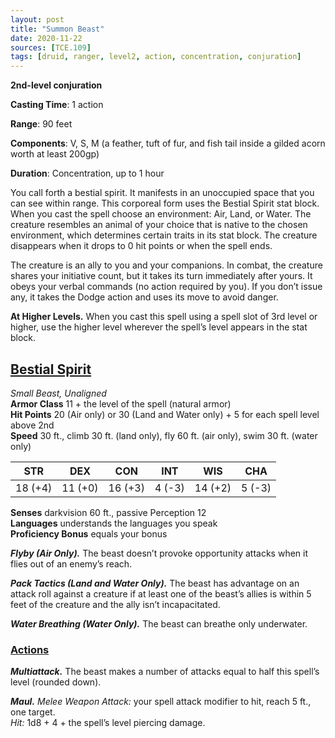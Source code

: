 ```yaml
---
layout: post
title: "Summon Beast"
date: 2020-11-22
sources: [TCE.109]
tags: [druid, ranger, level2, action, concentration, conjuration]
---
```


**2nd-level conjuration**

**Casting Time**: 1 action

**Range**: 90 feet

**Components**: V, S, M (a feather, tuft of fur, and fish tail inside a gilded acorn worth at least 200gp)

**Duration**: Concentration, up to 1 hour

You call forth a bestial spirit. It manifests in an unoccupied space that you can see within range. This corporeal form uses the Bestial Spirit stat block. When you cast the spell choose an environment: Air, Land, or Water. The creature resembles an animal of your choice that is native to the chosen environment, which determines certain traits in its stat block. The creature disappears when it drops to 0 hit points or when the spell ends.

The creature is an ally to you and your companions. In combat, the creature shares your initiative count, but it takes its turn immediately after yours. It obeys your verbal commands (no action required by you). If you don’t issue any, it takes the Dodge action and uses its move to avoid danger.

**At Higher Levels.** When you cast this spell using a spell slot of 3rd level or higher, use the higher level wherever the spell’s level appears in the stat block.

## <u>Bestial Spirit</u>

*Small Beast, Unaligned*  
**Armor Class** 11 + the level of the spell (natural armor)  
**Hit Points** 20 (Air only) or 30 (Land and Water only) + 5 for each spell level above 2nd  
**Speed** 30 ft., climb 30 ft. (land only), fly 60 ft. (air only), swim 30 ft. (water only)

| STR   | DEX   | CON   | INT   | WIS   | CHA   |
|:-----:|:-----:|:-----:|:-----:|:-----:|:-----:|
|18 (+4)|11 (+0)|16 (+3)|4  (-3)|14 (+2)|5  (-3)|

**Senses** darkvision 60 ft., passive Perception 12  
**Languages** understands the languages you speak  
**Proficiency Bonus** equals your bonus

***Flyby (Air Only).*** The beast doesn’t provoke opportunity attacks when it flies out of an enemy’s reach.

***Pack Tactics (Land and Water Only).*** The beast has advantage on an attack roll against a creature if at least one of the beast’s allies is within 5 feet of the creature and the ally isn’t incapacitated.

***Water Breathing (Water Only).*** The beast can breathe only underwater.

### <u>Actions</u>
***Multiattack.*** The beast makes a number of attacks equal to half this spell’s level (rounded down).

***Maul.*** *Melee Weapon Attack:* your spell attack modifier to hit, reach 5 ft., one target.  
*Hit:* 1d8 + 4 + the spell’s level piercing damage.
